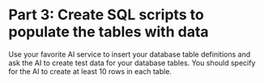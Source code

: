 # Part 3: Create SQL scripts to populate the tables with data

Use your favorite AI service to insert your database table definitions and ask the AI to create test data
for your database tables. You should specify for the AI to create at least 10 rows in each table.

